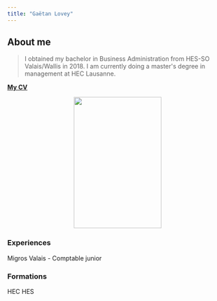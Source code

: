 ```yaml
---
title: "Gaëtan Lovey"
---
```

## About me

> I obtained my bachelor in Business Administration from HES-SO Valais/Wallis in 2018. 
> I am currently doing a master's degree in management at HEC Lausanne. 

[__**My CV**__](https://glovey.netlify.app/en/curriculum-vitæ/)

<p align="center">
  <img src="/profile.png" width="200" height="300"/>
</p>

### Experiences 

Migros Valais - Comptable junior

### Formations
<script defer src="/static/fontawesome/fontawesome-all.js"></script>


<i class="fas fa-graduation-cap"></i> HEC 
<i class="fas fa-graduation-cap"></i> HES
